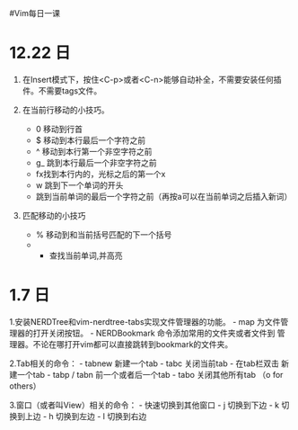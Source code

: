 #Vim每日一课

# 12.22 日

1. 在Insert模式下，按住\<C-p\>或者\<C-n\>能够自动补全，不需要安装任何插件。不需要tags文件。

2. 在当前行移动的小技巧。
    - 0 移动到行首
    - $ 移动到本行最后一个字符之前
    - ^ 移动到本行第一个非空字符之前         
    - g\_ 跳到本行最后一个非空字符之前
    - fx找到本行内的，光标之后的第一个x
    - w 跳到下一个单词的开头
    - 跳到当前单词的最后一个字符之前（再按a可以在当前单词之后插入新词）

3. 匹配移动的小技巧
    - % 移动到和当前括号匹配的下一个括号
    - * 查找当前单词,并高亮

# 1.7 日

1.安装NERDTree和vim-nerdtree-tabs实现文件管理器的功能。
    - map <F9>为文件管理器的打开关闭按钮。
    - NERDBookmark 命令添加常用的文件夹或者文件到 管理器。不论在哪打开vim都可以直接跳转到bookmark的文件夹。

2.Tab相关的命令：
    - tabnew 新建一个tab
    - tabc 关闭当前tab
    - 在tab栏双击 新建一个tab
    - tabp / tabn 前一个或者后一个tab
    - tabo 关闭其他所有tab （o for others）

3.窗口（或者叫View）相关的命令：
    - <C-w> <C-w>快速切换到其他窗口
    - <C-w> j 切换到下边
    - <C-w> k 切换到上边
    - <C-w> h 切换到左边
    - <C-w> l 切换到右边
